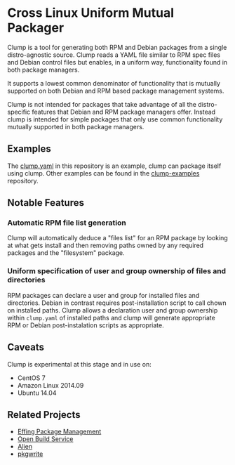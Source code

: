 Cross Linux Uniform Mutual Packager
===================================

Clump is a tool for generating both RPM and Debian packages from a single
distro-agnostic source. Clump reads a YAML file similar to RPM spec files and
Debian control files but enables, in a uniform way, functionality found in
both package managers.

It supports a lowest common denominator of functionality that is mutually
supported on both Debian and RPM based package management systems.

Clump is not intended for packages that take advantage of all the
distro-specific features that Debian and RPM package managers offer.
Instead clump is intended for simple packages that only use common
functionality mutually supported in both package managers.

Examples
--------

The [clump.yaml](clump.yaml) in this repository is an example, clump can
package itself using clump. Other examples can be found in the
[clump-examples](https://github.com/castedo/clump-examples) repository.

Notable Features
----------------

### Automatic RPM file list generation

Clump will automatically deduce a "files list" for an RPM package by looking at
what gets install and then removing paths owned by any required packages and
the "filesystem" package.

### Uniform specification of user and group ownership of files and directories

RPM packages can declare a user and group for installed files and directories.
Debian in contrast requires post-installation script to call chown on installed
paths. Clump allows a declaration user and group ownership within `clump.yaml`
of installed paths and clump will generate appropriate RPM or Debian
post-instalation scripts as appropriate.

Caveats
-------

Clump is experimental at this stage and in use on:
* CentOS 7
* Amazon Linux 2014.09
* Ubuntu 14.04

Related Projects
----------------

* [Effing Package Management](http://github.com/jordansissel/fpm)
* [Open Build Service](http://openbuildservice.org)
* [Alien](http://en.wikipedia.org/wiki/Alien_(software))
* [pkgwrite](http://ffem.org/daveb/pkgwrite/)

